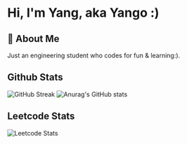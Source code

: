 
# Hi, I'm Yang, aka Yango :)




## 🚀 About Me
Just an engineering student who codes for fun & learning:).

## Github Stats
![GitHub Streak](https://github-readme-streak-stats-eight.vercel.app/?user=Yango27&theme=tokyonight)
![Anurag's GitHub stats](https://github-readme-stats.vercel.app/api?username=Yango27&show_icons=true&theme=tokyonight)

## Leetcode Stats
![Leetcode Stats](https://leetcard.jacoblin.cool/Yango27)
